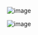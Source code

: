 ![image](https://github.com/user-attachments/assets/73337d4d-6676-435f-b9aa-e24eed2cca13)

![image](https://github.com/user-attachments/assets/c6ba9c4e-5aef-48cb-9f31-a94314da31ab)
